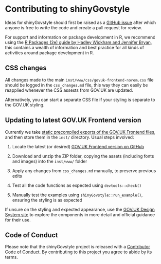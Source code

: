 # Contributing to shinyGovstyle

Ideas for shinyGovstyle should first be raised as a [GitHub issue](https://github.com/moj-analytical-services/shinyGovstyle/issues) after which anyone is free to write the code and create a pull request for review.

For support and information on package development in R, we recommend using the [R Packages (2e) guide by Hadley Wickham and Jennifer Bryan](https://r-pkgs.org/), this contains a wealth of information and best practice for all kinds of activities around package development in R.

## CSS changes

All changes made to the main `inst/www/css/govuk-frontend-norem.css` file should be logged in the `css_changes.md` file, this way they can easily be reapplied whenever the CSS assests from GOV.UK are updated.

Alternatively, you can start a separate CSS file if your styling is separate to the GOV.UK styling.

## Updating to latest GOV.UK Frontend version

Currently we take [static precompiled exports of the GOV.UK Frontend files](https://frontend.design-system.service.gov.uk/install-using-precompiled-files/), and then store them in the `inst/` directory. Usual steps involved:

1. Locate the latest (or desired) [GOV.UK Frontend version on GitHub](https://github.com/alphagov/govuk-frontend/releases)

2. Download and unzip the ZIP folder, copying the assets (including fonts and images) into the `inst/www/` folder

3. Apply any changes from `css_changes.md` manually, to preserve previous edits

4. Test all the code functions as expected using `devtools::check()`

5. Manually test the examples using `shinyGovstyle::run_example()`, ensuring the styling is as expected

If unsure on the styling and expected appearance, use the [GOV.UK Design System site](https://design-system.service.gov.uk/) to explore the components in more detail and official guidance for their use.

## Code of Conduct

Please note that the shinyGovstyle project is released with a [Contributor Code of Conduct](CODE_OF_CONDUCT.md). By contributing to this project you agree to abide by its terms.
